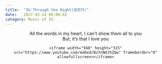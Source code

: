 ```yaml
---
title:  "IU-Through the Night(밤편지)"
date:   2017-03-24 00:00:02
category: Music of IU
---
```


<div style="text-align: center">

All the words in my heart, I can’t show them all to you <br>
But, it’s that I love you <br>

    <iframe width="560" height="315" src="https://www.youtube.com/embed/BzYnNdJhZQw" frameborder="0" allowfullscreen></iframe>
</div>
